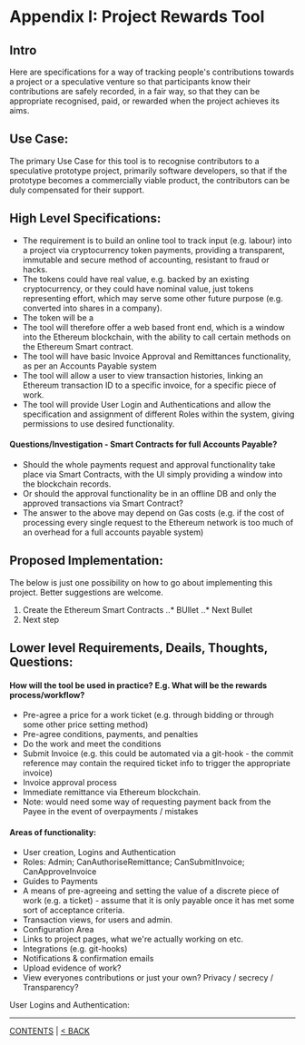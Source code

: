 # Appendix I: Project Rewards Tool

## Intro
Here are specifications for a way of tracking people's contributions towards a project or a speculative venture so that participants know their contributions are safely recorded, in a fair way, so that they can be appropriate  recognised, paid, or rewarded when the project achieves its aims.

## Use Case:
The primary Use Case for this tool is to recognise contributors to a speculative prototype project, primarily software developers, so that if the prototype becomes a commercially viable product, the contributors can be duly compensated for their support.

## High Level Specifications:

* The requirement is to build an online tool to track input (e.g. labour) into a project via cryptocurrency token payments, providing a transparent, immutable and secure method of accounting, resistant to fraud or hacks. 
* The tokens could have real value, e.g. backed by an existing cryptocurrency, or they could have nominal value, just tokens representing effort, which may serve some other future purpose (e.g. converted into shares in a company).
* The token will be a
* The tool will therefore offer a web based front end, which is a window into the Ethereum blockchain, with the ability to call certain methods on the Ethereum Smart contract.
* The tool will have basic Invoice Approval and Remittances functionality, as per an Accounts Payable system
* The tool will allow a user to view transaction histories, linking an Ethereum transaction ID to a specific invoice, for a specific piece of work.
* The tool will provide User Login and Authentications and allow the specification and assignment of different Roles within the system, giving permissions to use desired functionality.


#### Questions/Investigation - Smart Contracts for full Accounts Payable?

* Should the whole payments request and approval functionality take place via Smart Contracts, with the UI simply providing a window into the blockchain records.
* Or should the approval functionality be in an offline DB and only the approved transactions via Smart Contract?
* The answer to the above may depend on Gas costs (e.g. if the cost of processing every single request to the Ethereum network is too much of an overhead for a full accounts payable system)

## Proposed Implementation:
The below is just one possibility on how to go about implementing this project. Better suggestions are welcome.

1. Create the Ethereum Smart Contracts
..* BUllet
..* Next Bullet
1. Next step


## Lower level Requirements, Deails, Thoughts, Questions:

#### How will the tool be used in practice? E.g. What will be the rewards process/workflow?

* Pre-agree a price for a work ticket (e.g. through bidding or through some other price setting method)
* Pre-agree conditions, payments, and penalties
* Do the work and meet the conditions
* Submit Invoice (e.g. this could be automated via a git-hook - the commit reference may contain the required ticket info to trigger the appropriate invoice)
* Invoice approval process 
* Immediate remittance via Ethereum blockchain.
* Note: would need some way of requesting payment back from the Payee in the event of overpayments / mistakes


#### Areas of functionality:
* User creation, Logins and Authentication
* Roles: Admin; CanAuthoriseRemittance; CanSubmitInvoice; CanApproveInvoice
* Guides to Payments
* A means of pre-agreeing and setting the value of a discrete piece of work (e.g. a ticket) - assume that it is only payable once it has met some sort of acceptance criteria.
* Transaction views, for users and admin.
* Configuration Area
* Links to project pages, what we're actually working on etc.
* Integrations (e.g. git-hooks)
* Notifications & confirmation emails
* Upload evidence of work?
* View everyones contributions or just your own? Privacy / secrecy / Transparency?

User Logins and Authentication:


----------
[CONTENTS](README.md) | [< BACK](references.md)

